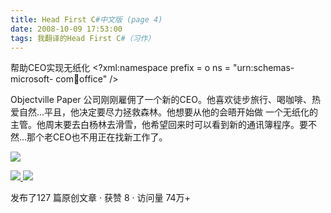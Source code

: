 ```yaml
---
title: Head First C#中文版 (page 4)
date: 2008-10-09 17:53:00
tags: 我翻译的Head First C#（习作）
---
```

帮助CEO实现无纸化  <?xml:namespace prefix = o ns = "urn:schemas-microsoft-
com:office:office" />

Objectville Paper  公司刚刚雇佣了一个新的CEO。他喜欢徒步旅行、喝咖啡、热爱自然...平且，他决定要尽力拯救森林。他想要从他的会晤开始做
一个无纸化的主管。他周末要去白杨林去滑雪，他希望回来时可以看到新的通讯簿程序。要不然...那个老CEO也不用正在找新工作了。

![](https://p-blog.csdn.net/images/p_blog_csdn_net/cuipengfei1/EntryImages/20081009/%E6%88%AA%E5%9B%BE00.jpg)



[ ![](https://profile.csdnimg.cn/5/2/5/3_cuipengfei1)
![](https://g.csdnimg.cn/static/user-reg-year/1x/11.png)
](https://blog.csdn.net/cuipengfei1)



发布了127 篇原创文章  ·  获赞 8  ·  访问量 74万+

